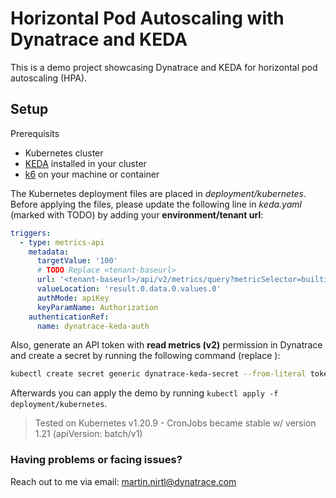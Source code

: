# Horizontal Pod Autoscaling with Dynatrace and KEDA

This is a demo project showcasing Dynatrace and KEDA for horizontal pod autoscaling (HPA).

## Setup

Prerequisits

- Kubernetes cluster
- [KEDA](https://keda.sh/docs/2.5/deploy/) installed in your cluster
- [k6](https://k6.io/docs/getting-started/installation/) on your machine or container

The Kubernetes deployment files are placed in _deployment/kubernetes_. Before applying the files, please update the following line in _keda.yaml_ (marked with TODO) by adding your **environment/tenant url**:

```yaml
triggers:
  - type: metrics-api
    metadata:
      targetValue: '100'
      # TODO Replace <tenant-baseurl>
      url: '<tenant-baseurl>/api/v2/metrics/query?metricSelector=builtin:service.requestCount.total:filter(and(in("dt.entity.service",entitySelector("type(service),entityName(~"greeting-service~")")))):splitBy():sum:timeshift(-3m):rollup(avg,3m):last'
      valueLocation: 'result.0.data.0.values.0'
      authMode: apiKey
      keyParamName: Authorization
    authenticationRef:
      name: dynatrace-keda-auth
```

Also, generate an API token with **read metrics (v2)** permission in Dynatrace and create a secret by running the following command (replace <token>):

```bash
kubectl create secret generic dynatrace-keda-secret --from-literal token="Api-Token <token>"
```

Afterwards you can apply the demo by running `kubectl apply -f deployment/kubernetes`.

> Tested on Kubernetes v1.20.9 - CronJobs became stable w/ version 1.21 (apiVersion: batch/v1)

### Having problems or facing issues?

Reach out to me via email: [martin.nirtl@dynatrace.com](mailto:martin.nirtl@dynatrace.com)
